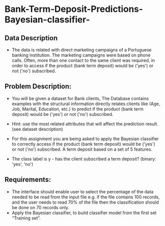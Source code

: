 # Bank-Term-Deposit-Predictions-Bayesian-classifier-

## Data Description
- The data is related with direct marketing campaigns of a Portuguese banking institution. The marketing campaigns were based on phone calls. Often, more than one contact to the same client was required, in order to access if the product (bank term deposit) would be ('yes') or not ('no') subscribed.

## Problem Description:
- You will be given a dataset for Bank clients, The Database contains examples with the structural information directly relates clients like (Age, Job, Marital, Education, etc.) to predict if the product (bank term deposit) would be ('yes') or not ('no') subscribed.
- Hint: use the most related attributes that will affect the prediction result. (see dataset description)

- For this assignment you are being asked to apply the Bayesian classifier to correctly access if the product (bank term deposit) would be ('yes') or not ('no') subscribed. A term deposit based on a set of 5 features.

- The class label is y - has the client subscribed a term deposit? (binary: 'yes', 'no')

## Requirements:
- The interface should enable user to select the percentage of the data needed to be read from the input file e.g. if the file contains 100 records, and the user needs to read 70% of the file then the classification should be done on 70 records only.
- Apply the Bayesian classifier, to build classifier model from the first set “Training set”.
